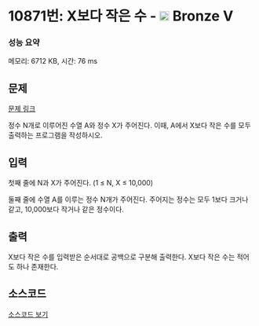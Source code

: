 # 10871번: X보다 작은 수 - <img src="https://static.solved.ac/tier_small/1.svg" style="height:20px" /> Bronze V

<!-- performance -->
### 성능 요약
메모리: 6712 KB, 시간: 76 ms
<!-- end -->

## 문제

[문제 링크](https://boj.kr/10871)


<p>정수 N개로 이루어진 수열 A와 정수 X가 주어진다. 이때, A에서 X보다 작은 수를 모두 출력하는 프로그램을 작성하시오.</p>



## 입력


<p>첫째 줄에 N과 X가 주어진다. (1 ≤ N, X ≤ 10,000)</p>

<p>둘째&nbsp;줄에 수열 A를 이루는 정수 N개가 주어진다. 주어지는 정수는 모두 1보다 크거나 같고, 10,000보다 작거나 같은 정수이다.</p>



## 출력


<p>X보다 작은 수를 입력받은 순서대로 공백으로 구분해 출력한다. X보다 작은 수는 적어도 하나 존재한다.</p>



## 소스코드

[소스코드 보기](X보다%20작은%20수.cs)